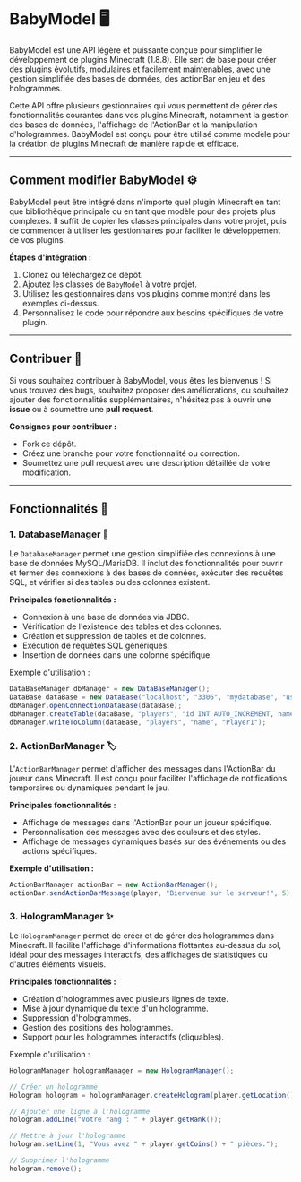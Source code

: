 # BabyModel 🖥️

BabyModel est une API légère et puissante conçue pour simplifier le développement de plugins Minecraft (1.8.8). Elle sert de base pour créer des plugins évolutifs, modulaires et facilement maintenables, avec une gestion simplifiée des bases de données, des actionBar en jeu et des hologrammes.

Cette API offre plusieurs gestionnaires qui vous permettent de gérer des fonctionnalités courantes dans vos plugins Minecraft, notamment la gestion des bases de données, l'affichage de l'ActionBar et la manipulation d'hologrammes. BabyModel est conçu pour être utilisé comme modèle pour la création de plugins Minecraft de manière rapide et efficace.


---

## Comment modifier BabyModel ⚙️

BabyModel peut être intégré dans n'importe quel plugin Minecraft en tant que bibliothèque principale ou en tant que modèle pour des projets plus complexes. Il suffit de copier les classes principales dans votre projet, puis de commencer à utiliser les gestionnaires pour faciliter le développement de vos plugins.

**Étapes d'intégration :**

1. Clonez ou téléchargez ce dépôt.
2. Ajoutez les classes de `BabyModel` à votre projet.
3. Utilisez les gestionnaires dans vos plugins comme montré dans les exemples ci-dessus.
4. Personnalisez le code pour répondre aux besoins spécifiques de votre plugin.

---

## Contribuer 🤝

Si vous souhaitez contribuer à BabyModel, vous êtes les bienvenus ! Si vous trouvez des bugs, souhaitez proposer des améliorations, ou souhaitez ajouter des fonctionnalités supplémentaires, n'hésitez pas à ouvrir une **issue** ou à soumettre une **pull request**.

**Consignes pour contribuer :**
- Fork ce dépôt.
- Créez une branche pour votre fonctionnalité ou correction.
- Soumettez une pull request avec une description détaillée de votre modification.

---

## Fonctionnalités 🌟

### 1. **DatabaseManager** 💾

Le `DatabaseManager` permet une gestion simplifiée des connexions à une base de données MySQL/MariaDB. Il inclut des fonctionnalités pour ouvrir et fermer des connexions à des bases de données, exécuter des requêtes SQL, et vérifier si des tables ou des colonnes existent.

**Principales fonctionnalités :**
- Connexion à une base de données via JDBC.
- Vérification de l'existence des tables et des colonnes.
- Création et suppression de tables et de colonnes.
- Exécution de requêtes SQL génériques.
- Insertion de données dans une colonne spécifique.

Exemple d'utilisation :

```java
DataBaseManager dbManager = new DataBaseManager();
DataBase dataBase = new DataBase("localhost", "3306", "mydatabase", "user", "password");
dbManager.openConnectionDataBase(dataBase);
dbManager.createTable(dataBase, "players", "id INT AUTO_INCREMENT, name VARCHAR(255), PRIMARY KEY(id)");
dbManager.writeToColumn(dataBase, "players", "name", "Player1");
```

### 2. **ActionBarManager** 🏷️

L'`ActionBarManager` permet d'afficher des messages dans l'ActionBar du joueur dans Minecraft. Il est conçu pour faciliter l'affichage de notifications temporaires ou dynamiques pendant le jeu.

**Principales fonctionnalités :**
- Affichage de messages dans l'ActionBar pour un joueur spécifique.
- Personnalisation des messages avec des couleurs et des styles.
- Affichage de messages dynamiques basés sur des événements ou des actions spécifiques.

**Exemple d'utilisation :**

```java
ActionBarManager actionBar = new ActionBarManager();
actionBar.sendActionBarMessage(player, "Bienvenue sur le serveur!", 5);
```

### 3. **HologramManager** ✨

Le `HologramManager` permet de créer et de gérer des hologrammes dans Minecraft. Il facilite l'affichage d'informations flottantes au-dessus du sol, idéal pour des messages interactifs, des affichages de statistiques ou d'autres éléments visuels.

**Principales fonctionnalités :**
- Création d'hologrammes avec plusieurs lignes de texte.
- Mise à jour dynamique du texte d'un hologramme.
- Suppression d'hologrammes.
- Gestion des positions des hologrammes.
- Support pour les hologrammes interactifs (cliquables).

Exemple d'utilisation :

```java
HologramManager hologramManager = new HologramManager();

// Créer un hologramme
Hologram hologram = hologramManager.createHologram(player.getLocation().add(0, 2, 0), "Bienvenue sur le serveur!");

// Ajouter une ligne à l'hologramme
hologram.addLine("Votre rang : " + player.getRank());

// Mettre à jour l'hologramme
hologram.setLine(1, "Vous avez " + player.getCoins() + " pièces.");

// Supprimer l'hologramme
hologram.remove();
```
